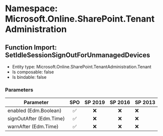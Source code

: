 # Namespace: Microsoft.Online.SharePoint.TenantAdministration

## Function Import: SetIdleSessionSignOutForUnmanagedDevices

- Entity type: Microsoft.Online.SharePoint.TenantAdministration.Tenant
- Is composable: false
- Is bindable: false

### Parameters

Parameter | SPO | SP 2019 | SP 2016 | SP 2013
----------|:---:|:-------:|:-------:|:-------
enabled (Edm.Boolean) | ✅ | ❌ | ❌ | ❌
signOutAfter (Edm.Time) | ✅ | ❌ | ❌ | ❌
warnAfter (Edm.Time) | ✅ | ❌ | ❌ | ❌